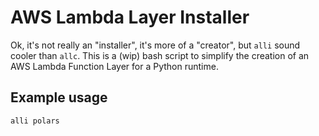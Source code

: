 # AWS Lambda Layer Installer

Ok, it's not really an "installer", it's more of a "creator", but `alli` sound cooler than `allc`. This is a (wip) bash script to simplify the creation of an AWS Lambda Function Layer for a Python runtime.

## Example usage

```bash
alli polars
```

